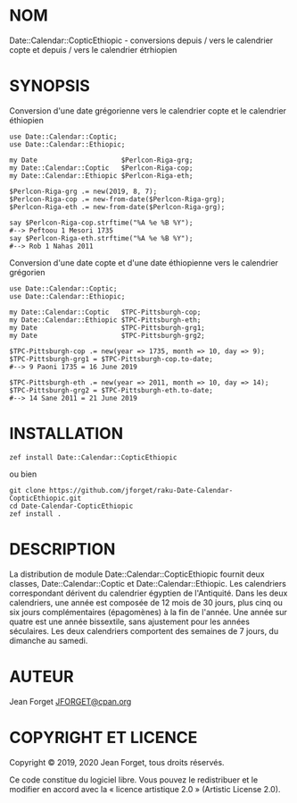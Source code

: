NOM
===

Date::Calendar::CopticEthiopic - conversions depuis / vers le calendrier copte et depuis / vers le calendrier étrhiopien

SYNOPSIS
========

Conversion  d'une date  grégorienne  vers le  calendrier  copte et  le
calendrier éthiopien

```perl6
use Date::Calendar::Coptic;
use Date::Calendar::Ethiopic;

my Date                     $Perlcon-Riga-grg;
my Date::Calendar::Coptic   $Perlcon-Riga-cop;
my Date::Calendar::Ethiopic $Perlcon-Riga-eth;

$Perlcon-Riga-grg .= new(2019, 8, 7);
$Perlcon-Riga-cop .= new-from-date($Perlcon-Riga-grg);
$Perlcon-Riga-eth .= new-from-date($Perlcon-Riga-grg);

say $Perlcon-Riga-cop.strftime("%A %e %B %Y");
#--> Peftoou 1 Mesori 1735
say $Perlcon-Riga-eth.strftime("%A %e %B %Y");
#--> Rob 1 Nahas 2011
```

Conversion  d'une  date  copte  et  d'une  date  éthiopienne  vers  le
calendrier grégorien

```perl6
use Date::Calendar::Coptic;
use Date::Calendar::Ethiopic;

my Date::Calendar::Coptic   $TPC-Pittsburgh-cop;
my Date::Calendar::Ethiopic $TPC-Pittsburgh-eth;
my Date                     $TPC-Pittsburgh-grg1;
my Date                     $TPC-Pittsburgh-grg2;

$TPC-Pittsburgh-cop .= new(year => 1735, month => 10, day => 9);
$TPC-Pittsburgh-grg1 = $TPC-Pittsburgh-cop.to-date;
#--> 9 Paoni 1735 = 16 June 2019

$TPC-Pittsburgh-eth .= new(year => 2011, month => 10, day => 14);
$TPC-Pittsburgh-grg2 = $TPC-Pittsburgh-eth.to-date;
#--> 14 Sane 2011 = 21 June 2019
```

INSTALLATION
============

```shell
zef install Date::Calendar::CopticEthiopic
```

ou bien

```shell
git clone https://github.com/jforget/raku-Date-Calendar-CopticEthiopic.git
cd Date-Calendar-CopticEthiopic
zef install .
```

DESCRIPTION
===========

La distribution de  module Date::Calendar::CopticEthiopic fournit deux
classes,   Date::Calendar::Coptic  et   Date::Calendar::Ethiopic.  Les
calendriers   correspondant  dérivent   du   calendrier  égyptien   de
l'Antiquité. Dans les  deux calendriers, une année est  composée de 12
mois de 30 jours, plus  cinq ou six jours complémentaires (épagomènes)
à la  fin de l'année. Une  année sur quatre est  une année bissextile,
sans  ajustement  pour les  années  séculaires.  Les deux  calendriers
comportent des semaines de 7 jours, du dimanche au samedi.

AUTEUR
======

Jean Forget <JFORGET@cpan.org>

COPYRIGHT ET LICENCE
====================

Copyright © 2019, 2020 Jean Forget, tous droits réservés.

Ce code constitue du logiciel libre. Vous pouvez le redistribuer et le
modifier  en accord  avec  la  « licence  artistique  2.0 »  (Artistic
License 2.0).

